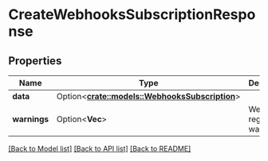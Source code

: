 # CreateWebhooksSubscriptionResponse

## Properties

Name | Type | Description | Notes
------------ | ------------- | ------------- | -------------
**data** | Option<[**crate::models::WebhooksSubscription**](WebhooksSubscription.md)> |  | [optional]
**warnings** | Option<**Vec<String>**> | Webhooks registration warnings | [optional]

[[Back to Model list]](../README.md#documentation-for-models) [[Back to API list]](../README.md#documentation-for-api-endpoints) [[Back to README]](../README.md)


